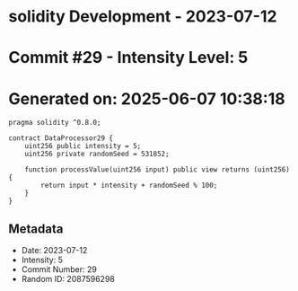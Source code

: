 ﻿# solidity Development - 2023-07-12
# Commit #29 - Intensity Level: 5
# Generated on: 2025-06-07 10:38:18
```solidity
pragma solidity ^0.8.0;

contract DataProcessor29 {
    uint256 public intensity = 5;
    uint256 private randomSeed = 531852;

    function processValue(uint256 input) public view returns (uint256) {
        return input * intensity + randomSeed % 100;
    }
}
```
## Metadata
- Date: 2023-07-12
- Intensity: 5
- Commit Number: 29
- Random ID: 2087596298
